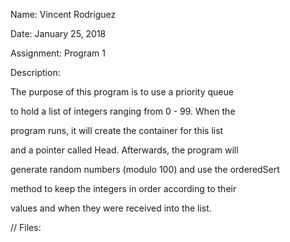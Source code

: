 Name: Vincent Rodriguez	

Date: January 25, 2018														

Assignment: Program 1	

Description: 

The purpose of this program is to use a priority queue                                                                            

to hold a list of integers ranging from 0 - 99. When the  

program runs, it will create the container for this list                                                                            

and a pointer called Head. Afterwards, the program will                                                                             

generate random numbers (modulo 100) and use the orderedSert                                                                            

method to keep the integers in order according to their                                                                            

values and when they were received into the list.

//
Files:


